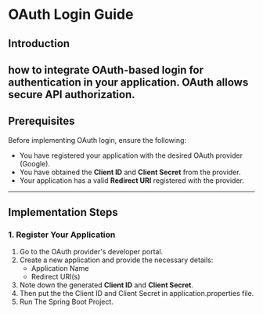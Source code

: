 # OAuth Login Guide

## Introduction
how to integrate OAuth-based login for authentication in your application.
 OAuth allows secure API authorization.
---

## Prerequisites
Before implementing OAuth login, ensure the following:
- You have registered your application with the desired OAuth provider (Google).
- You have obtained the **Client ID** and **Client Secret** from the provider.
- Your application has a valid **Redirect URI** registered with the provider.

---

## Implementation Steps

### 1. Register Your Application
1. Go to the OAuth provider's developer portal.
2. Create a new application and provide the necessary details:
   - Application Name
   - Redirect URI(s)
3. Note down the generated **Client ID** and **Client Secret**.
4. Then put the the Client ID and Client Secret in application.properties file.
5. Run The Spring Boot Project.
